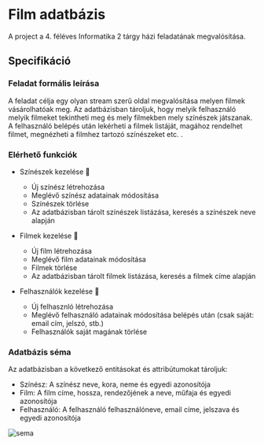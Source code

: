 # Film adatbázis
A project a 4. féléves Informatika 2 tárgy házi feladatának megvalósítása.
## Specifikáció 
### Feladat formális leírása
A feladat célja egy olyan stream szerű oldal megvalósítása melyen filmek vásárolhatóak meg. Az adatbázisban tároljuk, hogy melyik felhasználó melyik filmeket tekintheti meg és mely filmekben mely színészek játszanak. A felhasználó belépés után lekérheti a filmek listáját, magához rendelhet filmet, megnézheti a filmhez tartozó színészeket etc. .
### Elérhető funkciók
- Színészek kezelése :person_fencing:
  - Új színész létrehozása
  - Meglévő színész adatainak módosítása
  - Színészek törlése
  - Az adatbázisban tárolt színészek listázása, keresés a színészek neve alapján
 
- Filmek kezelése 🎦
  - Új film létrehozása
  - Meglévő film adatainak módosítása
  - Filmek törlése
  - Az adatbázisban tárolt filmek listázása, keresés a filmek címe alapján

- Felhasználók kezelése 🧍
  - Új felhasznló létrehozása
  - Meglévő felhasználó adatainak módosítása belépés után (csak saját: email cím, jelszó, stb.)
  - Felhasználók saját magának törlése

### Adatbázis séma
Az adatbázisban a következő entitásokat és attribútumokat tároljuk:
- Színész: A színész neve, kora, neme és egyedi azonosítója
- Film: A film címe, hossza, rendezőjének a neve, műfaja és egyedi azonosítója
- Felhasználó: A felhasználó felhasználóneve, email címe, jelszava és egyedi azonosítója


![sema](https://user-images.githubusercontent.com/100694551/164995841-331aa5c5-8d53-4f80-8fdd-483cc1ef3d7f.png)


